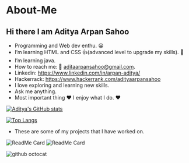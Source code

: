 # About-Me

## Hi there I am Aditya Arpan Sahoo
-	Programming and Web dev enthu. :grinning: 
-	I’m learning HTML and CSS :+1:(advanced level to upgrade my skills). :muscle: 
-	I’m learning java.
-	How to reach me: :e-mail: aditaarpansahoo@gmail.com.
-	Linkedin: https://www.linkedin.com/in/arpan-aditya/
-	Hackerrack: https://www.hackerrank.com/adityaarpansahoo
-	I love exploring and learning new skills.
-	Ask me anything.
-	Most important thing :heart: I enjoy what I do. :heart:

[![Aditya's GitHub stats](https://github-readme-stats.vercel.app/api?username=arpanaditya)](https://github.com/arpanaditya/github-readme-stats)

[![Top Langs](https://github-readme-stats.vercel.app/api/top-langs/?username=arpanaditya)](https://github.com/arpanaditya/github-readme-stats)

- These are some of my projects that I have worked on. 

![ReadMe Card](https://github-readme-stats.vercel.app/api/pin/?username=arpanaditya&repo=BabyShop)
![ReadMe Card](https://github-readme-stats.vercel.app/api/pin/?username=arpanaditya&repo=Hack-NITP)

![github octocat](https://user-images.githubusercontent.com/75975428/105281152-7ee28900-5bd1-11eb-9165-851d9d5eb975.png)

